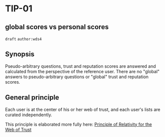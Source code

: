 TIP-01
======
global scores vs personal scores
-----------

`draft` `author:wds4`

## Synopsis

Pseudo-arbitrary questions, trust and reputation scores are answered and calculated from the perspective of the reference user. There are no "global" answers to pseudo-arbitrary questions or "global" trust and reputation scores.

## General principle

Each user is at the center of his or her web of trust, and each user's lists are curated independently. 

This principle is elaborated more fully here: [Principle of Relativity for the Web of Trust](https://github.com/WebOfTrustInfo/rwot1-sf/blob/master/Principle-of-Relativity-for-WoT.md)
